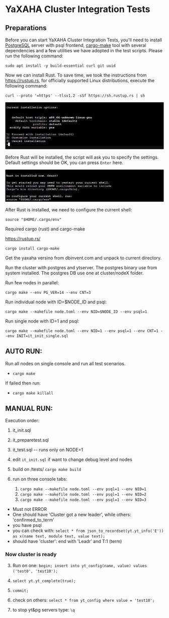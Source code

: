 # YaXAHA Cluster Integration Tests

## Preparations

Before you can start YaXAHA Cluster Integration Tests, you'll need to install [PostgreSQL](https://www.postgresql.org/download/linux/debian/) server with psql frontend, [cargo-make](https://github.com/sagiegurari/cargo-make) tool with several dependencies and a few utilities we have adopted in the test scripts. Please run the following command:

```shell
sudo apt install -y build-essential curl git uuid
```

Now we can install Rust. To save time, we took the instructions from https://rustup.rs, for officially supported Linux distributions, execute the following command:

```shell
curl --proto '=https' --tlsv1.2 -sSf https://sh.rustup.rs | sh
```
![Installing Cargo](https://github.com/DBinvent/yaxaha/blob/main/images/cargo-installation.jpg?raw=true)

Before Rust will be installed, the script will ask you to specify the settings. Default settings should be OK, you can press `Enter` here.

![Configuring the current shell](https://github.com/DBinvent/yaxaha/blob/main/images/configure-shell-for-cargo.jpg?raw=true)

After Rust is installed, we need to configure the current shell:
```shell
source "$HOME/.cargo/env"
```

Required cargo (rust) and cargo-make

https://rustup.rs/

```shell
cargo install cargo-make 
```

Get the yaxaha versino from dbinvent.com and unpack to current directory.


Run the cluster with postgres and ytserver.
The postgres binary use from system installed. The postgres DB use one at cluster/nodeX folder.

Run few nodes in parallel:
```shell
cargo make --env PG_VER=14 --env CNT=3
```

Run individual node with ID=$NODE_ID and psql:
```shell
cargo make --makefile node.toml --env NID=$NODE_ID --env psql=1
```

Run single node with ID=1 and psql:
```shell
cargo make --makefile node.toml --env NID=1 --env psql=1 --env CNT=1 --env INIT=it_init_single.sql
```


## AUTO RUN:

Run all nodes on single console and run all test scenarios. 
- `cargo make`


If failed then run:
- `cargo make killall`


## MANUAL RUN:

Execution order:

1. it_init.sql
2. it_preparetest.sql
3. it_test.sql -- runs only on NODE=1


0. edit `it_init.sql` if want to change debug level and nodes 
1. build on /tests/ `cargo make build`
2. run on three console tabs:
   1.  `cargo make --makefile node.toml --env psql=1 --env NID=1`
   2.  `cargo make --makefile node.toml --env psql=1 --env NID=2`
   3.  `cargo make --makefile node.toml --env psql=1 --env NID=3`

 - Must not ERROR
 - One should have 'Cluster got a new leader', while others: 'confirmed_to_term'
 - you have psql
 - you can check with:
 `select * from json_to_recordset(yt.yt_info('E')) as x(name text, module text, value text);`
 - should have 'cluster': end with 'Leadr' and T:1 (term)

### Now cluster is ready

3. Run on one: `begin; insert into yt_config(name, value) values ('test0', 'test10');`
4. `select yt.yt_complete(true);`
5. `commit;`
6. check on others: `select * from yt_config where value = 'test10';`

7. to stop yt&pg servers type: `\q` 
